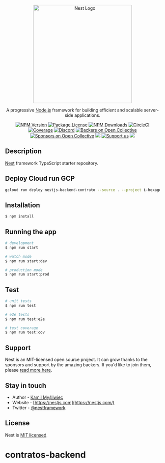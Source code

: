 <p align="center">
  <a href="http://nestjs.com/" target="blank"><img src="https://nestjs.com/img/logo_text.svg" width="320" alt="Nest Logo" /></a>
</p>

[circleci-image]: https://img.shields.io/circleci/build/github/nestjs/nest/master?token=abc123def456
[circleci-url]: https://circleci.com/gh/nestjs/nest

  <p align="center">A progressive <a href="http://nodejs.org" target="_blank">Node.js</a> framework for building efficient and scalable server-side applications.</p>
    <p align="center">
<a href="https://www.npmjs.com/~nestjscore" target="_blank"><img src="https://img.shields.io/npm/v/@nestjs/core.svg" alt="NPM Version" /></a>
<a href="https://www.npmjs.com/~nestjscore" target="_blank"><img src="https://img.shields.io/npm/l/@nestjs/core.svg" alt="Package License" /></a>
<a href="https://www.npmjs.com/~nestjscore" target="_blank"><img src="https://img.shields.io/npm/dm/@nestjs/common.svg" alt="NPM Downloads" /></a>
<a href="https://circleci.com/gh/nestjs/nest" target="_blank"><img src="https://img.shields.io/circleci/build/github/nestjs/nest/master" alt="CircleCI" /></a>
<a href="https://coveralls.io/github/nestjs/nest?branch=master" target="_blank"><img src="https://coveralls.io/repos/github/nestjs/nest/badge.svg?branch=master#9" alt="Coverage" /></a>
<a href="https://discord.gg/G7Qnnhy" target="_blank"><img src="https://img.shields.io/badge/discord-online-brightgreen.svg" alt="Discord"/></a>
<a href="https://opencollective.com/nest#backer" target="_blank"><img src="https://opencollective.com/nest/backers/badge.svg" alt="Backers on Open Collective" /></a>
<a href="https://opencollective.com/nest#sponsor" target="_blank"><img src="https://opencollective.com/nest/sponsors/badge.svg" alt="Sponsors on Open Collective" /></a>
  <a href="https://paypal.me/kamilmysliwiec" target="_blank"><img src="https://img.shields.io/badge/Donate-PayPal-ff3f59.svg"/></a>
    <a href="https://opencollective.com/nest#sponsor"  target="_blank"><img src="https://img.shields.io/badge/Support%20us-Open%20Collective-41B883.svg" alt="Support us"></a>
  <a href="https://twitter.com/nestframework" target="_blank"><img src="https://img.shields.io/twitter/follow/nestframework.svg?style=social&label=Follow"></a>
</p>
  <!--[![Backers on Open Collective](https://opencollective.com/nest/backers/badge.svg)](https://opencollective.com/nest#backer)
  [![Sponsors on Open Collective](https://opencollective.com/nest/sponsors/badge.svg)](https://opencollective.com/nest#sponsor)-->

## Description

[Nest](https://github.com/nestjs/nest) framework TypeScript starter repository.


## Deploy Cloud run GCP

```bash
gcloud run deploy nestjs-backend-contrato --source . --project i-hexagon-349014 --platform=managed --region southamerica-east1 --allow-unauthenticated --add-cloudsql-instances i-hexagon-349014:southamerica-east1:web-innovation-2022 --set-env-vars="DATABASE_URL=mysql://web-innovation-2022:webinnovation2022@35.247.223.140:3306/web-innovation-2022?connection_limit=1&pool_timeout=0&connect_timeout=0" --set-env-vars="PROJECT_ID=i-hexagon-349014" --set-env-vars="PRIVATE_KEY=-----BEGIN PRIVATE KEY-----\nMIIEvgIBADANBgkqhkiG9w0BAQEFAASCBKgwggSkAgEAAoIBAQC2+hzqTEUfIJAQ\n2P1KsRgwtx8EsWvarj4sFxYSmgACJukvJ+dUUT9Ada3gyqyEaTFtafQ5VauHgksm\nYxPAOkNDLkEaaOnEqZNdMvOqrR06yK0ceFCzSZYwukzGPFOQvVMBLVBGzJcmnHgy\nfc0vDndEJaa7p3s9UUNHjLmPHt+KvVSlDi1Io0Mhowo5C52nTgJrZMcXKnzUAt/Q\nOA6K3ZB5pU879fZO43QYi1KZHQrUERggVAUfHgK20Dyoc/2zD/bEeYI47pVxmG6D\nhb75dtap18xrLsteuv+GRj+v/At6V2mFX51fQKcnE9HRQAGQ6YL53wO6HKw4xVHF\nBuA1/niBAgMBAAECggEACoDc/A4Ywaqq2my6TXlQ/Crm2uwcVtc9tmY03Ch+66C0\nLgLKYqqvSNH4gzjfIlKvhapZXJkwWXz/N1rknVo61jZngk6XbLSXQvhTyG5biS5P\n0ZyOdVw6BN4M3ixEV8CmbSDexNGls4+zzqIuDw9zhTPsGEWK64AorojDdhW9m0cd\n79qE1iBwKhesOJJlUpRacrH1aWa2Q2S7mCazvQNDsetEPAE0L09RkUePc1fxzTSk\nPFkxnty4uxmqyX1GZ/dGbVGjGDCh4WsPPoYHBI43MVajOKBgLRwsrnwQdjF3egXf\nYAvypIjtYzReMEMmfK8xLJTQIlwU1qxP2NdlzFA4YQKBgQD2fqwAR+WQnsxqUb2j\nDP43xChuQSpQeq91BxnG/VE6or0dZrhZwOGd/NbgDkNGHsfjZ4Iye6/CS1HLfRkR\nUvvyu2pGGO3fg0GzY6UWdlbzLif9GrCibtmIOvQ5Vk64TP9scvmnaNwFY6G//SOl\nk6x1wHTfFY2uTHRMB4uY8vfdNQKBgQC+CGk0t28DUSx7I/ZWz4xJBEyJDuGS9aJs\nOPhzqwNfbAE56Y62g7KRVo74iYflSxl5P3WM89dYyyTC4qy5qZe7UZhksaViXQ72\nWv5b2XZ2xXacU+w1W1/HaTYPc4pex7kROEeQZpEkIt3mga40iDdYXZ4VdMYHq7pT\npU67GclznQKBgQD1+7k32ofMB7ykyQe/BENZcWaLiHpqr9QSrFBcFQWPx0GEarLD\n1skQOXZRR8p42lTNqcjzCh1+fl2U/TUb5b1KIR9P7qbLa5gQJftkbBofOctsOMtW\nfdqVqYd5BJkwMJ6hIifjmbAfrKqJBlwhazoqlDHNQhwOeXuBN/JmYulZlQKBgAh2\nyXDOpsQoDmohrOwq7F2oMlx8bDGmfSiC1RYZzNmoLtnMfE3GyeJNT6rkPUhKMwVC\nfVLc3X+X9Lg1bmoKkraGKNp7Sxl5eZwha2jd47fgjari1gd+XWK9XeoMRGJ6VNTe\ng9l7qAVLBEUrC35NfuGRsePUwqk+zdrB5yLQQDfFAoGBAKs7fbm8IbHuBFTAi3NH\nUzjx84DpkHL1h+FoeDlUSpO/+0SvaNNJylRG9QaYCIWYTMm8eDy3X+jxGt1dXpId\nXQUfDnaOTg0lvV/DnHJo3qakMg0w3T8bokCmIqBZbvVSZ9Y9dCNjiTav9rcppOTc\nIjoBSieL54espeGsAZe9/QPY\n-----END PRIVATE KEY-----\n" --set-env-vars="CLIENT_EMAIL=i-hexagon-349014@appspot.gserviceaccount.com" --set-env-vars="STORAGE_MEDIA_BUCKET=dev-web-innovation"
```

## Installation

```bash
$ npm install
```

## Running the app

```bash
# development
$ npm run start

# watch mode
$ npm run start:dev

# production mode
$ npm run start:prod
```

## Test

```bash
# unit tests
$ npm run test

# e2e tests
$ npm run test:e2e

# test coverage
$ npm run test:cov
```

## Support

Nest is an MIT-licensed open source project. It can grow thanks to the sponsors and support by the amazing backers. If you'd like to join them, please [read more here](https://docs.nestjs.com/support).

## Stay in touch

- Author - [Kamil Myśliwiec](https://kamilmysliwiec.com)
- Website - [https://nestjs.com](https://nestjs.com/)
- Twitter - [@nestframework](https://twitter.com/nestframework)

## License

Nest is [MIT licensed](LICENSE).
# contratos-backend
